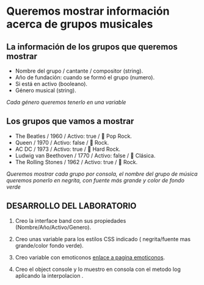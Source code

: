 <!-- markdownlint-disable MD036 -->

# Queremos mostrar información acerca de grupos musicales

## La información de los grupos que queremos mostrar

- Nombre del grupo / cantante / compositor (string).
- Año de fundación: cuando se formó el grupo (numero).
- Si está en activo (booleano).
- Género musical (string).

_Cada género queremos tenerlo en una variable_

## Los grupos que vamos a mostrar

- The Beatles / 1960 / Activo: true / 🎵 Pop Rock.
- Queen / 1970 / Activo: false / 🎸 Rock.
- AC DC / 1973 / Activo: true / 🤘 Hard Rock.
- Ludwig van Beethoven / 1770 / Activo: false / 🎼 Clásica.
- The Rolling Stones / 1962 / Activo: true / 🎸 Rock.

_Queremos mostrar cada grupo por consola, el nombre del grupo de música queremos ponerlo en negrita, con fuente más grande y color de fondo verde_

## DESARROLLO DEL LABORATORIO

1. Creo la interface band con sus propiedades (Nombre/Año/Activo/Genero).

2. Creo unas variable para los estilos CSS indicado ( negrita/fuente mas grande/color fondo verde).
3. Creo variable con emoticonos [enlace a pagina emoticonos](https://emojiterra.com/es).
4. Creo el object console y lo muestro en consola con el metodo log aplicando la interpolacion .
